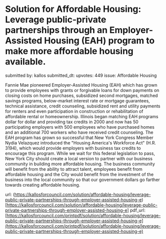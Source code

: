 # Solution for Affordable Housing: Leverage public-private partnerships through an Employer-Assisted Housing (EAH) program to make more affordable housing available. #

submitted by: kallos
submitted_dt: 
upvotes: 449
issue: Affordable Housing

Fannie Mae pioneered Employer-Assisted Housing (EAH) which has grown to provide employees with grants or forgivable loans for down payments on closing costs on home purchases, subsidized second mortgages, matched savings programs, below-market interest rate or mortgage guarantees, technical assistance, credit counseling, subsidized rent and utility payments for renters and even participation in construction or rehabilitation of affordable rental or homeownership. Illinois began matching EAH programs dollar for dollar and providing tax credits in 2000 and now has 50 participating employers with 500 employees who have purchased homes and an additional 700 workers who have received credit counseling. The EAH program has grown so successful that New York Congress Member Nydia Velazquez introduced the "Housing America's Workforce Act" (H.R. 3194), which would provide employers with business tax credits to encourage this program. While we wait for this federal legislation to pass, New York City should create a local version to partner with our business community in building more affordable housing. The business community will benefit from the ability to attract talent, employees benefit from affordable housing and the City would benefit from the investment of the business into the local community so that our government dollars go farther towards creating affordable housing.

url: (https://kallosforcouncil.com/solution/affordable-housing/leverage-public-private-partnerships-through-employer-assisted-housing-e)[https://kallosforcouncil.com/solution/affordable-housing/leverage-public-private-partnerships-through-employer-assisted-housing-e]
pdf_url: [https://kallosforcouncil.com/printpdf/solution/affordable-housing/leverage-public-private-partnerships-through-employer-assisted-housing-e](https://kallosforcouncil.com/printpdf/solution/affordable-housing/leverage-public-private-partnerships-through-employer-assisted-housing-e)